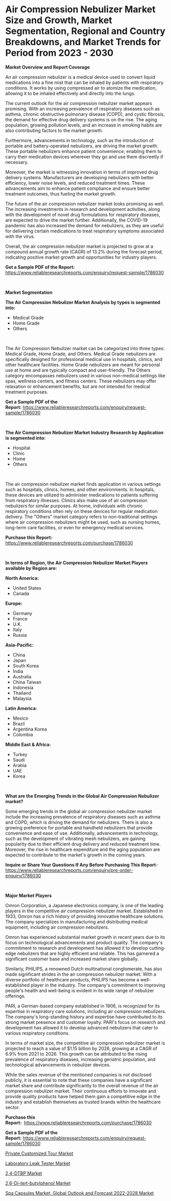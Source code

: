 <p><h1>Air Compression Nebulizer Market Size and Growth, Market Segmentation, Regional and Country Breakdowns, and Market Trends for Period from 2023 -  2030</h1></p><p><strong>Market Overview and Report Coverage</strong></p>
<p><p>An air compression nebulizer is a medical device used to convert liquid medications into a fine mist that can be inhaled by patients with respiratory conditions. It works by using compressed air to atomize the medication, allowing it to be inhaled effectively and directly into the lungs.</p><p>The current outlook for the air compression nebulizer market appears promising. With an increasing prevalence of respiratory diseases such as asthma, chronic obstructive pulmonary disease (COPD), and cystic fibrosis, the demand for effective drug delivery systems is on the rise. The aging population, growing pollution levels, and an increase in smoking habits are also contributing factors to the market growth.</p><p>Furthermore, advancements in technology, such as the introduction of portable and battery-operated nebulizers, are driving the market growth. These portable nebulizers enhance patient convenience, enabling them to carry their medication devices wherever they go and use them discreetly if necessary.</p><p>Moreover, the market is witnessing innovation in terms of improved drug delivery systems. Manufacturers are developing nebulizers with better efficiency, lower noise levels, and reduced treatment times. These advancements aim to enhance patient compliance and ensure better treatment outcomes, thus fueling the market growth.</p><p>The future of the air compression nebulizer market looks promising as well. The increasing investments in research and development activities, along with the development of novel drug formulations for respiratory diseases, are expected to drive the market further. Additionally, the COVID-19 pandemic has also increased the demand for nebulizers, as they are useful for delivering certain medications to treat respiratory symptoms associated with the virus.</p><p>Overall, the air compression nebulizer market is projected to grow at a compound annual growth rate (CAGR) of 13.2% during the forecast period, indicating positive market growth and opportunities for industry players.</p></p>
<p><strong>Get a Sample PDF of the Report:</strong> <a href="https://www.reliableresearchreports.com/enquiry/request-sample/1786030">https://www.reliableresearchreports.com/enquiry/request-sample/1786030</a></p>
<p>&nbsp;</p>
<p><strong>Market Segmentation</strong></p>
<p><strong>The Air Compression Nebulizer Market Analysis by types is segmented into:</strong></p>
<p><ul><li>Medical Grade</li><li>Home Grade</li><li>Others</li></ul></p>
<p>&nbsp;</p>
<p><p>The Air Compression Nebulizer market can be categorized into three types: Medical Grade, Home Grade, and Others. Medical Grade nebulizers are specifically designed for professional medical use in hospitals, clinics, and other healthcare facilities. Home Grade nebulizers are meant for personal use at home and are typically compact and user-friendly. The Others category encompasses nebulizers used in various non-medical settings like spas, wellness centers, and fitness centers. These nebulizers may offer relaxation or enhancement benefits, but are not intended for medical treatment purposes.</p></p>
<p><strong>Get a Sample PDF of the Report:</strong>&nbsp;<a href="https://www.reliableresearchreports.com/enquiry/request-sample/1786030">https://www.reliableresearchreports.com/enquiry/request-sample/1786030</a></p>
<p>&nbsp;</p>
<p><strong>The Air Compression Nebulizer Market Industry Research by Application is segmented into:</strong></p>
<p><ul><li>Hospital</li><li>Clinic</li><li>Home</li><li>Others</li></ul></p>
<p>&nbsp;</p>
<p><p>The air compression nebulizer market finds application in various settings such as hospitals, clinics, homes, and other environments. In hospitals, these devices are utilized to administer medications to patients suffering from respiratory illnesses. Clinics also make use of air compression nebulizers for similar purposes. At home, individuals with chronic respiratory conditions often rely on these devices for regular medication delivery. The "Others" market category refers to non-traditional settings where air compression nebulizers might be used, such as nursing homes, long-term care facilities, or even for emergency medical services.</p></p>
<p><strong>Purchase this Report:</strong>&nbsp; <a href="https://www.reliableresearchreports.com/purchase/1786030">https://www.reliableresearchreports.com/purchase/1786030</a></p>
<p>&nbsp;</p>
<p><strong>In terms of Region, the Air Compression Nebulizer Market Players available by Region are:</strong></p>
<p>
    <p> <strong> North America: </strong>
        <ul>
            <li>United States</li>
            <li>Canada</li>
        </ul>
        </p> 
    <p> <strong> Europe: </strong>
        <ul>
            <li>Germany</li>
            <li>France</li>
            <li>U.K.</li>
            <li>Italy</li>
            <li>Russia</li>
        </ul>
        </p> 
    <p> <strong> Asia-Pacific: </strong>
        <ul>
            <li>China</li>
            <li>Japan</li>
            <li>South Korea</li>
            <li>India</li>
            <li>Australia</li>
            <li>China Taiwan</li>
            <li>Indonesia</li>
            <li>Thailand</li>
            <li>Malaysia</li>
        </ul>
        </p> 
    <p> <strong> Latin America: </strong>
        <ul>
            <li>Mexico</li>
            <li>Brazil</li>
            <li>Argentina Korea</li>
            <li>Colombia</li>
        </ul>
        </p> 
    <p> <strong> Middle East & Africa: </strong>
        <ul>
            <li>Turkey</li>
            <li>Saudi</li>
            <li>Arabia</li>
            <li>UAE</li>
            <li>Korea</li>
        </ul>
    </p>
    </p>
<p>&nbsp;</p>
<p><strong>What are the Emerging Trends in the Global Air Compression Nebulizer market?</strong></p>
<p><p>Some emerging trends in the global air compression nebulizer market include the increasing prevalence of respiratory diseases such as asthma and COPD, which is driving the demand for nebulizers. There is also a growing preference for portable and handheld nebulizers that provide convenience and ease of use. Additionally, advancements in technology, such as the development of vibrating mesh nebulizers, are gaining popularity due to their efficient drug delivery and reduced treatment time. Moreover, the rise in healthcare expenditure and the aging population are expected to contribute to the market's growth in the coming years.</p></p>
<p><strong>Inquire or Share Your Questions If Any Before Purchasing This Report</strong>- <a href="https://www.reliableresearchreports.com/enquiry/pre-order-enquiry/1786030">https://www.reliableresearchreports.com/enquiry/pre-order-enquiry/1786030</a></p>
<p>&nbsp;</p>
<p><strong>Major Market Players</strong></p>
<p><p>Omron Corporation, a Japanese electronics company, is one of the leading players in the competitive air compression nebulizer market. Established in 1933, Omron has a rich history of providing innovative healthcare solutions. The company specializes in manufacturing and distributing medical equipment, including air compression nebulizers.</p><p>Omron has experienced substantial market growth in recent years due to its focus on technological advancements and product quality. The company's commitment to research and development has allowed it to develop cutting-edge nebulizers that are highly efficient and reliable. This has garnered a significant customer base and increased market share globally.</p><p>Similarly, PHILIPS, a renowned Dutch multinational conglomerate, has also made significant strides in the air compression nebulizer market. With a diverse portfolio of healthcare products, PHILIPS has become a well-established player in the industry. The company's commitment to improving people's health and well-being is evident in its wide range of nebulizer offerings.</p><p>PARI, a German-based company established in 1906, is recognized for its expertise in respiratory care solutions, including air compression nebulizers. The company's long-standing history and expertise have contributed to its strong market presence and customer loyalty. PARI's focus on research and development has allowed it to develop advanced nebulizers that cater to various respiratory conditions.</p><p>In terms of market size, the competitive air compression nebulizer market is projected to reach a value of $1.15 billion by 2026, growing at a CAGR of 6.9% from 2021 to 2026. This growth can be attributed to the rising prevalence of respiratory diseases, increasing geriatric population, and technological advancements in nebulizer devices.</p><p>While the sales revenue of the mentioned companies is not disclosed publicly, it is essential to note that these companies have a significant market share and contribute significantly to the overall revenue of the air compression nebulizer market. Their continuous efforts to innovate and provide quality products have helped them gain a competitive edge in the industry and establish themselves as trusted brands within the healthcare sector.</p></p>
<p><strong>Purchase this Report:</strong>&nbsp;&nbsp;<a href="https://www.reliableresearchreports.com/purchase/1786030">https://www.reliableresearchreports.com/purchase/1786030</a></p>
<p></p>
<p><strong>Get a Sample PDF of the Report:</strong>&nbsp;<a href="https://www.reliableresearchreports.com/enquiry/request-sample/1786030">https://www.reliableresearchreports.com/enquiry/request-sample/1786030</a></p>
<p><p><a href="https://github.com/ambrozg/Market-Research-Report-List-1/blob/main/private-customized-tour-market.md">Private Customized Tour Market</a></p><p><a href="https://github.com/dzharov81/Market-Research-Report-List-1/blob/main/laboratory-leak-tester-market.md">Laboratory Leak Tester Market</a></p><p><a href="https://www.linkedin.com/pulse/24-dtbp-market-size-2023-2030-global-industrial-analysis/">2,4-DTBP Market</a></p><p><a href="https://www.linkedin.com/pulse/decoding-26-di-tert-butylphenol-market-deep-dive/">2,6-Di-tert-butylphenol Market</a></p><p><a href="https://medium.com/@mikeflatley6362/spa-capsules-market-global-outlook-and-forecast-2022-2028-market-insight-market-trends-growth-ca35416a9244">Spa Capsules Market, Global Outlook and Forecast 2022-2028 Market</a></p></p>
